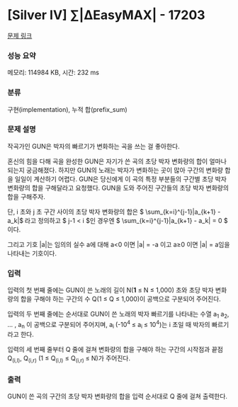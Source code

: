 # [Silver IV] ∑|ΔEasyMAX| - 17203 

[문제 링크](https://www.acmicpc.net/problem/17203) 

### 성능 요약

메모리: 114984 KB, 시간: 232 ms

### 분류

구현(implementation), 누적 합(prefix_sum)

### 문제 설명

<p>작곡가인 GUN은 박자의 빠르기가 변화하는 곡을 쓰는 걸 좋아한다.</p>

<p>혼신의 힘을 다해 곡을 완성한 GUN은 자기가 쓴 곡의 초당 박자 변화량의 합이 얼마나 되는지 궁금해졌다. 하지만 GUN의 노래는 박자가 변화하는 곳이 많아 구간의 변화량 합을 일일이 계산하기 어렵다. GUN은 당신에게 이 곡의 특정 부분들의 구간별 초당 박자 변화량의 합을 구해달라고 요청했다. GUN을 도와 주어진 구간들의 초당 박자 변화량의 합을 구해주자.</p>

<p>단, i 초와 j 초 구간 사이의 초당 박자 변화량의 합은 $ \sum_{k=i}^{j-1}|a_{k+1} - a_k|$<span style="font-size: 10.8333px;"> </span>라고 정의하고 $ j-1 < i $인 경우엔 $ \sum_{k=i}^{j-1}|a_{k+1} - a_k| = 0 $ 이다.</p>

<p>그리고 기호 |a|는 임의의 실수 a에 대해 a<0 이면 |a| = -a 이고 a≥0 이면 |a| = a임을 나타내는 기호이다.</p>

### 입력 

 <p>입력의 첫 번째 줄에는 GUN이 쓴 노래의 길이 N(<strong>1</strong> ≤ N ≤ 1,000) 초와 초당 박자 변화량의 합을 구해야 하는 구간의 수 Q(1 ≤ Q ≤ 1,000)이 공백으로 구분되어 주어진다.</p>

<p>입력의 두 번째 줄에는 순서대로 GUN이 쓴 노래의 박자 빠르기를 나타내는 수열 a<sub>1</sub> a<sub>2</sub>, ... , a<sub>n</sub> 이 공백으로 구분되어 주어지며, a<sub>i </sub>(-10<sup>4 </sup>≤ a<sub>i </sub>≤ 10<sup>4</sup>)는 i 초일 때 박자의 빠르기라고 한다.</p>

<p>입력의 세 번째 줄부터 Q 줄에 걸쳐 변화량의 합을 구해야 하는 구간의 시작점과 끝점 Q<sub>(i,l)</sub>, Q<sub>(i,r)</sub> (1 ≤ Q<sub>(i,l)</sub> ≤ Q<sub>(i,r) </sub>≤ N)가 주어진다.</p>

### 출력 

 <p>GUN이 쓴 곡의 구간의 초당 박자 변화량의 합을 입력 순서대로 Q 줄에 걸쳐 출력한다.</p>

